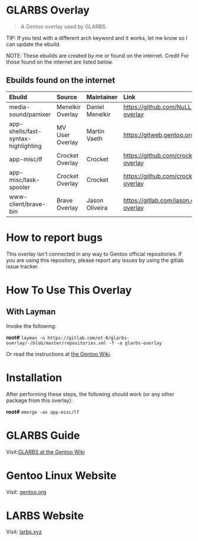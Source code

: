 # GLARBS Overlay

> A Gentoo overlay used by GLARBS.

TIP: If you test with a different arch keyword and it works, let me know so I can update the ebuild.

NOTE: These ebuilds are created by me or found on the internet. Credit For those found on the internet are listed below.

## Ebuilds found on the internet

| Ebuild                              | Source           | Maintainer      | Link                                            |
| :---------------------------------- | :--------------- | :-------------- | :---------------------------------------------- |
| media-sound/pamixer                 | Menelkir Overlay | Daniel Menelkir | https://github.com/NuLL3rr0r/gentoo-overlay     |
| app-shells/fast-syntax-highlighting | MV User Overlay  | Martin Vaeth    | https://gitweb.gentoo.org/user/mv.git/          |
| app-misc/lf                         | Crocket Overlay  | Crocket         | https://github.com/crocket/crocket-overlay      |
| app-misc/task-spooler               | Crocket Overlay  | Crocket         | https://github.com/crocket/crocket-overlay      |
| www-client/brave-bin                | Brave Overlay    | Jason Oliveira  | https://gitlab.com/jason.oliveira/brave-overlay |


# How to report bugs

This overlay isn't connected in any way to Gentoo official repositories.
If you are using this repository, please report any issues by using the gitlab issue tracker.

# How To Use This Overlay
## With Layman
Invoke the following:

**root#** `layman -o https://gitlab.com/et-8/glarbs-overlay/-/blob/master/repositories.xml -f -a glarbs-overlay`

Or read the instructions at [the Gentoo Wiki](http://wiki.gentoo.org/wiki/Layman#Adding_custom_repositories).

# Installation
After performing these steps, the following should work (or any other package from this overlay):

**root#** `emerge -av app-misc/lf`

# GLARBS Guide
Visit:[GLARBS at the Gentoo Wiki](https://wiki.gentoo.org/wiki/User:Et-8/GLARBS)

# Gentoo Linux Website
Visit: [gentoo.org](https://gentoo.org)

# LARBS Website
Visit: [larbs.xyz](https://larbs.xyz)
